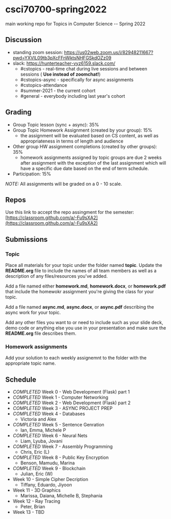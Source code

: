 # csci70700-spring2022

main working repo for Topics in  Computer Science -- Spring 2022

## Discussion
- standing zoom session: https://us02web.zoom.us/j/82948211667?pwd=YXVlL09tb3pXcFFnWktsNHFGSkdOZz09
- slack: https://hunterteacher-vyz6159.slack.com/
  - #cstopics - real-time chat during live sessions and between sessions ( __Use instead of zoomchat!__)
  - #cstopics-async - specifically for async assignments
  - #cstopics-attendance 
  - #summer-2021 - the current cohort
  - #general - everybody including last year's cohort

## Grading
- Group Topic lesson (sync + async): 35%
- Group Topic Homework Assignment (created by your group): 15%
  - the assignment will be evaluated based on CS content, as well as appropriateness in terms of length and audience
- Other group HW assignment completions (created by other groups): 35%
  - homework assignments assigned by topic groups are due 2 weeks after assignment with the exception of the last assignment which will
    have a specific due date based on the end of term schedule.
- Participation: 15%

*NOTE:* All assignments will be graded on a 0 - 10 scale.

## Repos

Use this link to accept the repo assingment for the semester: [https://classroom.github.com/a/-Fu9sXA2](https://classroom.github.com/a/-Fu9sXA2)


## Submissions

### Topic

Place all materials for your topic under the folder named
**topic**. Update the **README.org** file to include the names of all team
members as well as a description of any files/resources you've added.

Add a file named either **homework.md**, **homework.docx**, or
**homework.pdf** that include the homewokr assignment you're giving the
class for your topic.

Add a file named **async.md**, **async.docx**, or **async.pdf** describing the async work for your topic.

Add any other files you want to or need to include such as your slide deck, demo code or anything else you use in your presentation and make sure the **README.org** file describes them.

### Homework assignments

Add your solution to each weekly assignemnt to the folder with the appropriate topic name.

## Schedule

- *COMPLETED* Week 0 - Web Development (Flask) part 1
- *COMPLETED* Week 1 - Computer Networking
- *COMPLETED* Week 2 - Web Development (Flask) part 2
- *COMPLETED* Week 3 - ASYNC PROJECT PREP
- *COMPLETED* Week 4 - Databases
  - Victoria and Alex
- *COMPLETED* Week 5 - Sentence Genration
  - Ian, Emma, Michele P
- *COMPLETED* Week 6 - Neural Nets
  - Liam, Lyuba, Jovani
- *COMPLETED* Week 7 - Assembly Programming
  - Chris, Eric (L)
- *COMPLETED* Week 8 - Public Key Encryption
  - Benson, Mamudu, Marina
- *COMPLETED* Week 9 - Blockchain 
  - Julian, Eric (W)
- Week 10 - Simple Cipher Decription
  - Tiffany, Eduardo, Jiyoon
- Week 11 - 3D Graphics
  - Marissa, Daiana, Michelle B, Stephania
- Week 12 - Ray Tracing 
  - Peter, Brian
- Week 13 - TBD
  
